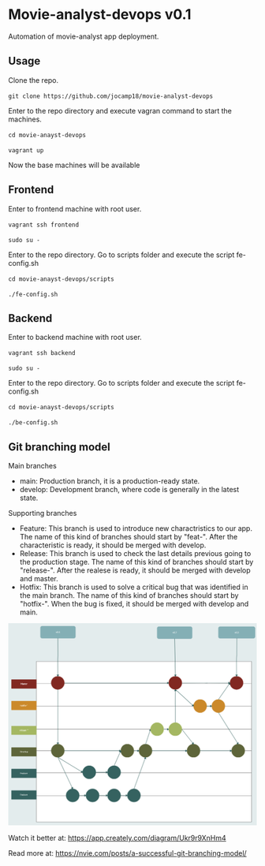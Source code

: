 # Movie-analyst-devops v0.1
Automation of movie-analyst app deployment.

## Usage

Clone the repo.

`git clone https://github.com/jocamp18/movie-analyst-devops`

Enter to the repo directory and execute vagran command to start the machines.

`cd movie-anayst-devops`

`vagrant up`

Now the base machines will be available

## Frontend

 Enter to frontend machine with root user.

`vagrant ssh frontend`

`sudo su -`

Enter to the repo directory. Go to scripts folder and execute the script fe-config.sh

`cd movie-anayst-devops/scripts`

`./fe-config.sh`

## Backend

 Enter to backend machine with root user.

`vagrant ssh backend`

`sudo su -`

Enter to the repo directory. Go to scripts folder and execute the script fe-config.sh

`cd movie-anayst-devops/scripts`

`./be-config.sh`

## Git branching model

Main branches

* main: Production branch, it is a production-ready state.
* develop: Development branch, where code is generally in the latest state.

Supporting branches

* Feature: This branch is used to introduce new charactristics to our app. The name of this kind of branches should start by "feat-". After the characteristic is ready, it should be merged with develop.
* Release: This branch is used to check the last details previous going to the production stage. The name of this kind of branches should start by "release-". After the realese is ready, it should be merged with develop and master.
* Hotfix: This branch is used to solve a critical bug that was identified in the main branch. The name of this kind of branches should start by "hotfix-". When the bug is fixed, it should be merged with develop and main.

![arch_image]( ./doc/img/git-model.png)

Watch it better at: https://app.creately.com/diagram/Ukr9r9XnHm4

Read more at: https://nvie.com/posts/a-successful-git-branching-model/


